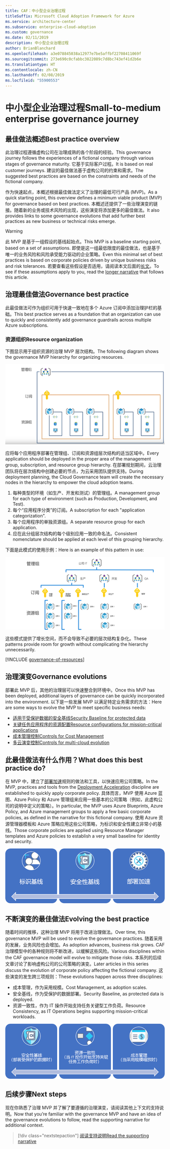 ```yaml
---
title: CAF：中小型企业治理过程
titleSuffix: Microsoft Cloud Adoption Framework for Azure
ms.service: architecture-center
ms.subservice: enterprise-cloud-adoption
ms.custom: governance
ms.date: 02/11/2019
description: 中小型企业治理过程
author: BrianBlanchard
ms.openlocfilehash: a3e078845038a12977e7be5affbf22708411069f
ms.sourcegitcommit: 273e690c0cfabbc3822089c7d8bc743ef41d2b6e
ms.translationtype: HT
ms.contentlocale: zh-CN
ms.lasthandoff: 02/08/2019
ms.locfileid: "55900553"
---
```

# <a name="small-to-medium-enterprise-governance-journey"></a><span data-ttu-id="84c71-103">中小型企业治理过程</span><span class="sxs-lookup"><span data-stu-id="84c71-103">Small-to-medium enterprise governance journey</span></span>

## <a name="best-practice-overview"></a><span data-ttu-id="84c71-104">最佳做法概述</span><span class="sxs-lookup"><span data-stu-id="84c71-104">Best practice overview</span></span>

<span data-ttu-id="84c71-105">此治理过程遵循虚构公司在治理成熟的各个阶段的经验。</span><span class="sxs-lookup"><span data-stu-id="84c71-105">This governance journey follows the experiences of a fictional company through various stages of governance maturity.</span></span> <span data-ttu-id="84c71-106">它基于实际客户过程。</span><span class="sxs-lookup"><span data-stu-id="84c71-106">It is based on real customer journeys.</span></span> <span data-ttu-id="84c71-107">建议的最佳做法基于虚构公司的约束和需求。</span><span class="sxs-lookup"><span data-stu-id="84c71-107">The suggested best practices are based on the constraints and needs of the fictional company.</span></span>

<span data-ttu-id="84c71-108">作为快速起点，本概述根据最佳做法定义了治理的最低可行产品 (MVP)。</span><span class="sxs-lookup"><span data-stu-id="84c71-108">As a quick starting point, this overview defines a minimum viable product (MVP) for governance based on best practices.</span></span> <span data-ttu-id="84c71-109">本概述还提供了一些治理演变的链接。随着新的业务或技术风险的出现，这些演变将添加更多的最佳做法。</span><span class="sxs-lookup"><span data-stu-id="84c71-109">It also provides links to some governance evolutions that add further best practices as new business or technical risks emerge.</span></span>

> [!WARNING]
> <span data-ttu-id="84c71-110">此 MVP 是基于一组假设的基线起始点。</span><span class="sxs-lookup"><span data-stu-id="84c71-110">This MVP is a baseline starting point, based on a set of assumptions.</span></span> <span data-ttu-id="84c71-111">即使是这一组最低限度的最佳做法，也是基于唯一的业务风险和风险承受能力驱动的企业策略。</span><span class="sxs-lookup"><span data-stu-id="84c71-111">Even this minimal set of best practices is based on corporate policies driven by unique business risks and risk tolerances.</span></span> <span data-ttu-id="84c71-112">若要查看这些假设是否适用，请阅读本文后面的[长文](./narrative.md)。</span><span class="sxs-lookup"><span data-stu-id="84c71-112">To see if these assumptions apply to you, read the [longer narrative](./narrative.md) that follows this article.</span></span>

## <a name="governance-best-practice"></a><span data-ttu-id="84c71-113">治理最佳做法</span><span class="sxs-lookup"><span data-stu-id="84c71-113">Governance best practice</span></span>

<span data-ttu-id="84c71-114">此最佳做法可作为组织可用于快速一致地在多个 Azure 订阅中添加治理护栏的基础。</span><span class="sxs-lookup"><span data-stu-id="84c71-114">This best practice serves as a foundation that an organization can use to quickly and consistently add governance guardrails across multiple Azure subscriptions.</span></span>

### <a name="resource-organization"></a><span data-ttu-id="84c71-115">资源组织</span><span class="sxs-lookup"><span data-stu-id="84c71-115">Resource organization</span></span>

<span data-ttu-id="84c71-116">下图显示用于组织资源的治理 MVP 层次结构。</span><span class="sxs-lookup"><span data-stu-id="84c71-116">The following diagram shows the governance MVP hierarchy for organizing resources.</span></span>

![资源组织图](../../../_images/governance/resource-organization.png)

<span data-ttu-id="84c71-118">应将每个应用程序部署在管理组、订阅和资源组层次结构的适当区域中。</span><span class="sxs-lookup"><span data-stu-id="84c71-118">Every application should be deployed in the proper area of the management group, subscription, and resource group hierarchy.</span></span> <span data-ttu-id="84c71-119">在部署规划期间，云治理团队将在层次结构中创建必要的节点，为云采用团队提供支持。</span><span class="sxs-lookup"><span data-stu-id="84c71-119">During deployment planning, the Cloud Governance team will create the necessary nodes in the hierarchy to empower the cloud adoption teams.</span></span>  

1. <span data-ttu-id="84c71-120">每种类型的环境（如生产、开发和测试）的管理组。</span><span class="sxs-lookup"><span data-stu-id="84c71-120">A management group for each type of environment (such as Production, Development, and Test).</span></span>
2. <span data-ttu-id="84c71-121">每个“应用程序分类”的订阅。</span><span class="sxs-lookup"><span data-stu-id="84c71-121">A subscription for each "application categorization".</span></span>
3. <span data-ttu-id="84c71-122">每个应用程序的单独资源组。</span><span class="sxs-lookup"><span data-stu-id="84c71-122">A separate resource group for each application.</span></span>
4. <span data-ttu-id="84c71-123">应在此分组层次结构的每个级别应用一致的命名法。</span><span class="sxs-lookup"><span data-stu-id="84c71-123">Consistent nomenclature should be applied at each level of this grouping hierarchy.</span></span>

<span data-ttu-id="84c71-124">下面是此模式的使用示例：</span><span class="sxs-lookup"><span data-stu-id="84c71-124">Here is an example of this pattern in use:</span></span>

![中端市场公司的资源组织示例](../../../_images/governance/mid-market-resource-organization.png)

<span data-ttu-id="84c71-126">这些模式提供了增长空间，而不会导致不必要的层次结构复杂化。</span><span class="sxs-lookup"><span data-stu-id="84c71-126">These patterns provide room for growth without complicating the hierarchy unnecessarily.</span></span>

[!INCLUDE [governance-of-resources](../../../../../includes/cloud-adoption/governance/governance-of-resources.md)]

## <a name="governance-evolutions"></a><span data-ttu-id="84c71-127">治理演变</span><span class="sxs-lookup"><span data-stu-id="84c71-127">Governance evolutions</span></span>

<span data-ttu-id="84c71-128">部署此 MVP 后，其他的治理层可以快速整合到环境中。</span><span class="sxs-lookup"><span data-stu-id="84c71-128">Once this MVP has been deployed, additional layers of governance can be quickly incorporated into the environment.</span></span> <span data-ttu-id="84c71-129">以下是一些发展 MVP 以满足特定业务需求的方法：</span><span class="sxs-lookup"><span data-stu-id="84c71-129">Here are some ways to evolve the MVP to meet specific business needs:</span></span>

- [<span data-ttu-id="84c71-130">适用于受保护数据的安全基线</span><span class="sxs-lookup"><span data-stu-id="84c71-130">Security Baseline for protected data</span></span>](./security-baseline-evolution.md)
- [<span data-ttu-id="84c71-131">关键任务应用程序的资源配置</span><span class="sxs-lookup"><span data-stu-id="84c71-131">Resource configurations for mission-critical applications</span></span>](./resource-consistency-evolution.md)
- [<span data-ttu-id="84c71-132">成本管理控制</span><span class="sxs-lookup"><span data-stu-id="84c71-132">Controls for Cost Management</span></span>](./cost-management-evolution.md)
- [<span data-ttu-id="84c71-133">多云演变控制</span><span class="sxs-lookup"><span data-stu-id="84c71-133">Controls for multi-cloud evolution</span></span>](./multi-cloud-evolution.md)

<!-- markdownlint-disable MD026 -->

## <a name="what-does-this-best-practice-do"></a><span data-ttu-id="84c71-134">此最佳做法有什么作用？</span><span class="sxs-lookup"><span data-stu-id="84c71-134">What does this best practice do?</span></span>

<span data-ttu-id="84c71-135">在 MVP 中，建立了[部署加速](../../deployment-acceleration/overview.md)规则的做法和工具，以快速应用公司策略。</span><span class="sxs-lookup"><span data-stu-id="84c71-135">In the MVP, practices and tools from the [Deployment Acceleration](../../deployment-acceleration/overview.md) discipline are established to quickly apply corporate policy.</span></span> <span data-ttu-id="84c71-136">具体而言，MVP 使用 Azure 蓝图、Azure Policy 和 Azure 管理组来应用一些基本的公司策略（例如，此虚构公司的说明中定义的策略）。</span><span class="sxs-lookup"><span data-stu-id="84c71-136">In particular, the MVP uses Azure Blueprints, Azure Policy, and Azure management groups to apply a few basic corporate policies, as defined in the narrative for this fictional company.</span></span> <span data-ttu-id="84c71-137">使用 Azure 资源管理器模板和 Azure 策略应用这些公司策略，为标识和安全性建立非常小的基线。</span><span class="sxs-lookup"><span data-stu-id="84c71-137">Those corporate policies are applied using Resource Manager templates and Azure policies to establish a very small baseline for identity and security.</span></span>

![增量治理 MVP 的示例](../../../_images/governance/governance-mvp.png)

## <a name="evolving-the-best-practice"></a><span data-ttu-id="84c71-139">不断演变的最佳做法</span><span class="sxs-lookup"><span data-stu-id="84c71-139">Evolving the best practice</span></span>

<span data-ttu-id="84c71-140">随着时间的推移，这种治理 MVP 将用于改进治理做法。</span><span class="sxs-lookup"><span data-stu-id="84c71-140">Over time, this governance MVP will be used to evolve the governance practices.</span></span> <span data-ttu-id="84c71-141">随着采用的发展，业务风险也会增加。</span><span class="sxs-lookup"><span data-stu-id="84c71-141">As adoption advances, business risk grows.</span></span> <span data-ttu-id="84c71-142">CAF 治理模型中的各种规则将不断改进，以缓解这些风险。</span><span class="sxs-lookup"><span data-stu-id="84c71-142">Various disciplines within the CAF governance model will evolve to mitigate those risks.</span></span> <span data-ttu-id="84c71-143">本系列的后续文章讨论了影响虚构公司的公司策略的演变。</span><span class="sxs-lookup"><span data-stu-id="84c71-143">Later articles in this series discuss the evolution of corporate policy affecting the fictional company.</span></span> <span data-ttu-id="84c71-144">这些演变的发生跨三项规则：</span><span class="sxs-lookup"><span data-stu-id="84c71-144">These evolutions happen across three disciplines:</span></span>

- <span data-ttu-id="84c71-145">成本管理，作为采用规模。</span><span class="sxs-lookup"><span data-stu-id="84c71-145">Cost Management, as adoption scales.</span></span>
- <span data-ttu-id="84c71-146">安全基线，作为受保护的数据部署。</span><span class="sxs-lookup"><span data-stu-id="84c71-146">Security Baseline, as protected data is deployed.</span></span>
- <span data-ttu-id="84c71-147">资源一致性，作为 IT 操作开始支持任务关键型工作负荷。</span><span class="sxs-lookup"><span data-stu-id="84c71-147">Resource Consistency, as IT Operations begins supporting mission-critical workloads.</span></span>

![增量治理 MVP 的示例](../../../_images/governance/governance-evolution.png)

## <a name="next-steps"></a><span data-ttu-id="84c71-149">后续步骤</span><span class="sxs-lookup"><span data-stu-id="84c71-149">Next steps</span></span>

<span data-ttu-id="84c71-150">现在你熟悉了治理 MVP 并了解了要遵循的治理演变，请阅读其他上下文的支持说明。</span><span class="sxs-lookup"><span data-stu-id="84c71-150">Now that you’re familiar with the governance MVP and have an idea of the governance evolutions to follow, read the supporting narrative for additional context.</span></span>

> [!div class="nextstepaction"]
> [<span data-ttu-id="84c71-151">阅读支持说明</span><span class="sxs-lookup"><span data-stu-id="84c71-151">Read the supporting narrative</span></span>](./narrative.md)
